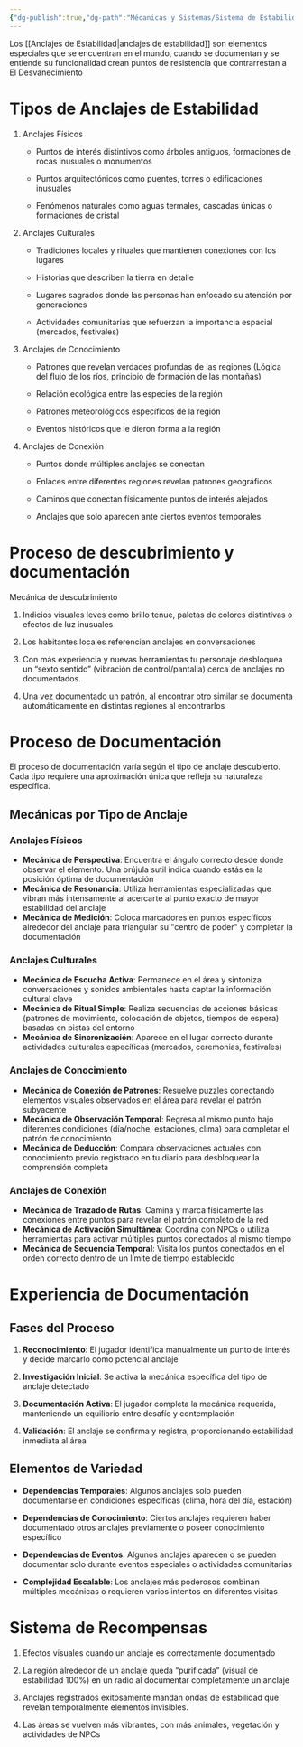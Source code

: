 ```yaml
---
{"dg-publish":true,"dg-path":"Mécanicas y Sistemas/Sistema de Estabilidad y Anclajes.md","permalink":"/mecanicas-y-sistemas/sistema-de-estabilidad-y-anclajes/","dgPassFrontmatter":true}
---
```



Los [[Anclajes de Estabilidad\|anclajes de estabilidad]] son elementos especiales que se encuentran en el mundo, cuando se documentan y se entiende su funcionalidad crean puntos de resistencia que contrarrestan a El Desvanecimiento

# Tipos de Anclajes de Estabilidad

1. Anclajes Físicos

	- Puntos de interés distintivos como árboles antiguos, formaciones de rocas inusuales o monumentos

	- Puntos arquitectónicos como puentes, torres o edificaciones inusuales

	- Fenómenos naturales como aguas termales, cascadas únicas o formaciones de cristal

2. Anclajes Culturales

	- Tradiciones locales y rituales que mantienen conexiones con los lugares

	- Historias que describen la tierra en detalle

	- Lugares sagrados donde las personas han enfocado su atención por generaciones

	- Actividades comunitarias que refuerzan la importancia espacial (mercados, festivales)

3. Anclajes de Conocimiento

	- Patrones que revelan verdades profundas de las regiones (Lógica del flujo de los ríos, principio de formación de las montañas)

	- Relación ecológica entre las especies de la región

	- Patrones meteorológicos específicos de la región

	- Eventos históricos que le dieron forma a la región

4. Anclajes de Conexión

	- Puntos donde múltiples anclajes se conectan

	- Enlaces entre diferentes regiones revelan patrones geográficos

	- Caminos que conectan físicamente puntos de interés alejados

	- Anclajes que solo aparecen ante ciertos eventos temporales


# Proceso de descubrimiento y documentación

Mecánica de descubrimiento

1. Indicios visuales leves como brillo tenue, paletas de colores distintivas o efectos de luz inusuales

2. Los habitantes locales referencian anclajes en conversaciones

3. Con más experiencia y nuevas herramientas tu personaje desbloquea un “sexto sentido” (vibración de control/pantalla) cerca de anclajes no documentados.

4. Una vez documentado un patrón, al encontrar otro similar se documenta automáticamente en distintas regiones al encontrarlos


# Proceso de Documentación

El proceso de documentación varía según el tipo de anclaje descubierto. Cada tipo requiere una aproximación única que refleja su naturaleza específica.

## Mecánicas por Tipo de Anclaje

### Anclajes Físicos
- **Mecánica de Perspectiva**: Encuentra el ángulo correcto desde donde observar el elemento. Una brújula sutil indica cuando estás en la posición óptima de documentación
- **Mecánica de Resonancia**: Utiliza herramientas especializadas que vibran más intensamente al acercarte al punto exacto de mayor estabilidad del anclaje
- **Mecánica de Medición**: Coloca marcadores en puntos específicos alrededor del anclaje para triangular su "centro de poder" y completar la documentación

### Anclajes Culturales
- **Mecánica de Escucha Activa**: Permanece en el área y sintoniza conversaciones y sonidos ambientales hasta captar la información cultural clave
- **Mecánica de Ritual Simple**: Realiza secuencias de acciones básicas (patrones de movimiento, colocación de objetos, tiempos de espera) basadas en pistas del entorno
- **Mecánica de Sincronización**: Aparece en el lugar correcto durante actividades culturales específicas (mercados, ceremonias, festivales)

### Anclajes de Conocimiento
- **Mecánica de Conexión de Patrones**: Resuelve puzzles conectando elementos visuales observados en el área para revelar el patrón subyacente
- **Mecánica de Observación Temporal**: Regresa al mismo punto bajo diferentes condiciones (día/noche, estaciones, clima) para completar el patrón de conocimiento
- **Mecánica de Deducción**: Compara observaciones actuales con conocimiento previo registrado en tu diario para desbloquear la comprensión completa

### Anclajes de Conexión
- **Mecánica de Trazado de Rutas**: Camina y marca físicamente las conexiones entre puntos para revelar el patrón completo de la red
- **Mecánica de Activación Simultánea**: Coordina con NPCs o utiliza herramientas para activar múltiples puntos conectados al mismo tiempo
- **Mecánica de Secuencia Temporal**: Visita los puntos conectados en el orden correcto dentro de un límite de tiempo establecido

# Experiencia de Documentación

## Fases del Proceso

1. **Reconocimiento**: El jugador identifica manualmente un punto de interés y decide marcarlo como potencial anclaje

2. **Investigación Inicial**: Se activa la mecánica específica del tipo de anclaje detectado

3. **Documentación Activa**: El jugador completa la mecánica requerida, manteniendo un equilibrio entre desafío y contemplación

4. **Validación**: El anclaje se confirma y registra, proporcionando estabilidad inmediata al área

## Elementos de Variedad

- **Dependencias Temporales**: Algunos anclajes solo pueden documentarse en condiciones específicas (clima, hora del día, estación)

- **Dependencias de Conocimiento**: Ciertos anclajes requieren haber documentado otros anclajes previamente o poseer conocimiento específico

- **Dependencias de Eventos**: Algunos anclajes aparecen o se pueden documentar solo durante eventos especiales o actividades comunitarias

- **Complejidad Escalable**: Los anclajes más poderosos combinan múltiples mecánicas o requieren varios intentos en diferentes visitas


# Sistema de Recompensas

1. Efectos visuales cuando un anclaje es correctamente documentado

2. La región alrededor de un anclaje queda “purificada” (visual de estabilidad 100%) en un radio al documentar completamente un anclaje

3. Anclajes registrados exitosamente mandan ondas de estabilidad que revelan temporalmente elementos invisibles.

4. Las áreas se vuelven más vibrantes, con más animales, vegetación y actividades de NPCs